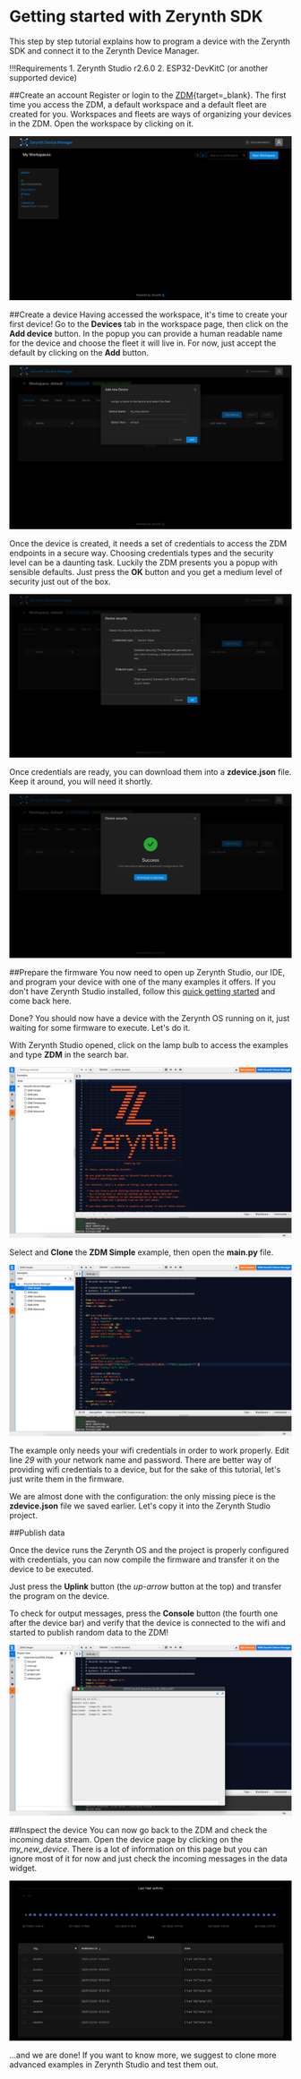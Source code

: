 # Getting started with Zerynth SDK

This step by step tutorial explains how to program a device with the Zerynth SDK and connect it to the Zerynth Device Manager.

!!!Requirements
    1.  Zerynth Studio r2.6.0
    2.  ESP32-DevKitC (or another supported device)

##Create an account
Register or login to the [ZDM](https://zdm.zerynth.com){target=_blank}. The first time you access the ZDM, 
a default workspace and a default fleet are created for you. Workspaces and fleets are ways of organizing your devices in the ZDM.
Open the workspace by clicking on it.

[ ![](img/homepage.png) ](img/homepage.png)


##Create a device
Having accessed the workspace, it's time to create your first device!
Go to the **Devices** tab in the workspace page, then click on the **Add device** button.
In the popup you can provide a human readable name for the device and choose the fleet it will live in.
For now, just accept the default by clicking on the **Add** button.

[ ![](img/newdevice.png) ](img/newdevice.png)

Once the device is created, it needs a set of credentials to access the ZDM endpoints in a secure way.
Choosing credentials types and the security level can be a daunting task. Luckily the ZDM presents you a popup
with sensible defaults. Just press the **OK** button and you get a medium level of security just out of the box.

[ ![](img/devicesecurity.png) ](img/devicesecurity.png)

Once credentials are ready, you can download them into a **zdevice.json** file. Keep it around, you will need it shortly.

[ ![](img/downloadcredentials.png) ](img/downloadcredentials.png)


##Prepare the firmware
You now need to open up Zerynth Studio, our IDE, and program your device with one of the many examples it offers.
If you don't have Zerynth Studio installed, follow this [quick getting started](../gettingstarted/index.md) and come back here.

Done? You should now have a device with the Zerynth OS running on it, just waiting for some firmware to execute. Let's do it.

With Zerynth Studio opened, click on the lamp bulb to access the examples and type **ZDM** in the search bar.

[ ![](img/zstudiobulb.png) ](img/zstudiobulb.png)

Select and **Clone** the **ZDM Simple** example, then open the **main.py** file.

[ ![](img/mainpy.png) ](img/mainpy.png)

The example only needs your wifi credentials in order to work properly. Edit line *29* with your network name and password.
There are better way of providing wifi credentials to a device, but for the sake of this tutorial, let's just write them in the firmware.

We are almost done with the configuration: the only missing piece is the **zdevice.json** file we saved earlier. Let's copy it into the
Zerynth Studio project.


##Publish data

Once the device runs the Zerynth OS and the project is properly configured with credentials, you can now compile the firmware and 
transfer it on the device to be executed.

Just press the **Uplink** button (the *up-arrow* button at the top) and transfer the program on the device.

To check for output messages, press the **Console** button (the fourth one after the device bar) and verify that the device is connected to the wifi and started to publish random data to the ZDM!

[ ![](img/publishdata.png) ](img/publishdata.png)

##Inspect the device
You can now go back to the ZDM and check the incoming data stream.
Open the device page by clicking on the *my_new_device*. There is a lot of information on this page but you can ignore most of it for now
and just check the incoming messages in the data widget.

[ ![](img/dataconsole.png) ](img/dataconsole.png)

...and we are done! If you want to know more, we suggest to clone more advanced examples in Zerynth Studio and test them out.





